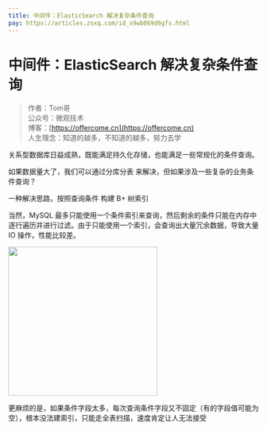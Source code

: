```yaml
---
title: 中间件：ElasticSearch 解决复杂条件查询
pay: https://articles.zsxq.com/id_x9wb069d6gfs.html
---
```


#  中间件：ElasticSearch 解决复杂条件查询

> 作者：Tom哥
> <br/>公众号：微观技术
> <br/> 博客：[https://offercome.cn](https://offercome.cn)
> <br/> 人生理念：知道的越多，不知道的越多，努力去学


关系型数据库日益成熟，既能满足持久化存储，也能满足一些常规化的条件查询。

如果数据量大了，我们可以通过分库分表 来解决，但如果涉及一些复杂的业务条件查询？

一种解决思路，按照查询条件 构建 B+ 树索引

当然，MySQL 最多只能使用一个条件索引来查询，然后剩余的条件只能在内存中逐行遍历并进行过滤。由于只能使用一个索引，会查询出大量冗余数据，导致大量 IO 操作，性能比较差。

<div align="left">
    <img src="https://offercome.cn/images/pay/arch/12-1.png" width="300px">
</div>

更麻烦的是，如果条件字段太多，每次查询条件字段又不固定（有的字段值可能为空），根本没法建索引，只能走全表扫描，速度肯定让人无法接受